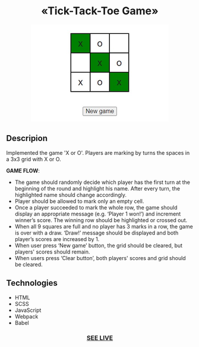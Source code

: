 <h1 align="center">«Tick-Tack-Toe Game»</h1>

<div align="center"><img src="img/readme.jpg"/></div>

<h2>Descripion</h2>
 Implemented the game 'X or O'. Players are marking by turns the
 spaces in a 3x3 grid with X or O.  


**GAME FLOW**:
   - The game should randomly decide which player has the first turn at the beginning of the round and highlight his name. After every turn, the highlighted name should      change accordingly.
   - Player should be allowed to mark only an empty cell.
   - Once a player succeeded to mark the whole row, the game should display an appropriate message (e.g. ‘Player 1 won!’) and increment winner’s score. The winning row      should be highlighted or crossed out.
   - When all 9 squares are full and no player has 3 marks in a row, the game is over with a draw. ‘Draw!’ message should be displayed and both player’s scores are          increased by 1.
   - When user press ‘New game’ button, the grid should be cleared, but players' scores should remain.
   - When users press ‘Clear button’, both players' scores and grid should be cleared.

<h2>Technologies</h2>

+ HTML
+ SCSS
+ JavaScript
+ Webpack
+ Babel

<h3 align="center"><a href="https://drozdovdenys.github.io/calculator/">SEE LIVE</a></h3>
